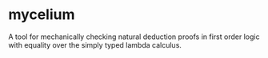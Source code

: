 # mycelium

A tool for mechanically checking natural deduction proofs in first order logic with equality over the simply typed lambda calculus.
